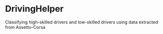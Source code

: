 # DrivingHelper

Classifying high-skilled drivers and low-skilled drivers using data extracted from Assetto-Corsa
